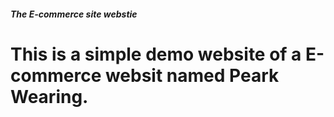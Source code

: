 #####  The E-commerce site webstie

# This is a simple demo website of a E-commerce websit named Peark Wearing.

